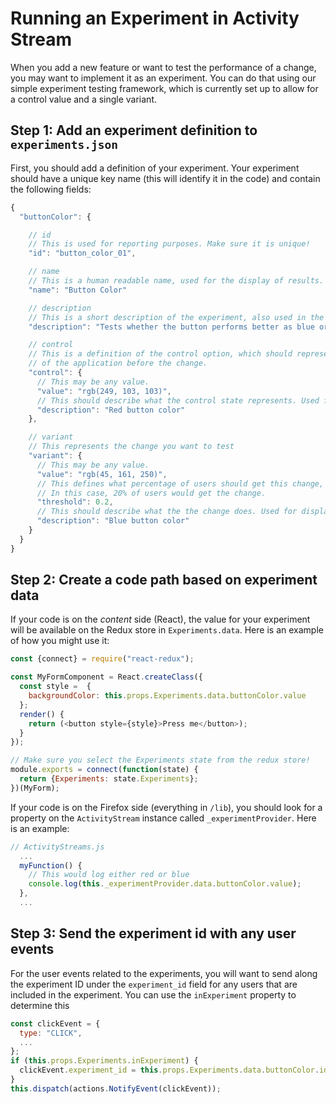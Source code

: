 # Running an Experiment in Activity Stream

When you add a new feature or want to test the performance of a change, you may want to implement it as an experiment. You can do that using our simple experiment testing framework, which is currently set up to allow for a control value and a single variant.

## Step 1: Add an experiment definition to `experiments.json`

First, you should add a definition of your experiment. Your experiment should have a unique key name (this will identify it in the code) and contain the following fields:

```js
{
  "buttonColor": {

    // id
    // This is used for reporting purposes. Make sure it is unique!
    "id": "button_color_01",

    // name
    // This is a human readable name, used for the display of results.
    "name": "Button Color"

    // description
    // This is a short description of the experiment, also used in the display of results.
    "description": "Tests whether the button performs better as blue or red",

    // control
    // This is a definition of the control option, which should represent the state
    // of the application before the change.
    "control": {
      // This may be any value.
      "value": "rgb(249, 103, 103)",
      // This should describe what the control state represents. Used for display.
      "description": "Red button color"
    },

    // variant
    // This represents the change you want to test
    "variant": {
      // This may be any value.
      "value": "rgb(45, 161, 250)",
      // This defines what percentage of users should get this change, as a decimal value < 1.
      // In this case, 20% of users would get the change.
      "threshold": 0.2,
      // This should describe what the the change does. Used for display.
      "description": "Blue button color"
    }
  }
}
```

## Step 2: Create a code path based on experiment data

If your code is on the *content* side (React), the value for your experiment will be available on the Redux store in `Experiments.data`. Here is an example of how you might use it:

```js
const {connect} = require("react-redux");

const MyFormComponent = React.createClass({
  const style =  {
    backgroundColor: this.props.Experiments.data.buttonColor.value
  };
  render() {
    return (<button style={style}>Press me</button>);
  }
});

// Make sure you select the Experiments state from the redux store!
module.exports = connect(function(state) {
  return {Experiments: state.Experiments};
})(MyForm);
```

If your code is on the Firefox side (everything in `/lib`), you should look for a property on the `ActivityStream` instance called `_experimentProvider`. Here is an example:

```js
// ActivityStreams.js
  ...
  myFunction() {
    // This would log either red or blue
    console.log(this._experimentProvider.data.buttonColor.value);
  },
  ...
```
## Step 3: Send the experiment id with any user events

For the user events related to the experiments, you will want to send along the experiment ID under the `experiment_id` field for any users that are included in the experiment. You can use the `inExperiment` property to determine this

```js
const clickEvent = {
  type: "CLICK",
  ...
};
if (this.props.Experiments.inExperiment) {
  clickEvent.experiment_id = this.props.Experiments.data.buttonColor.id;
}
this.dispatch(actions.NotifyEvent(clickEvent));
```
